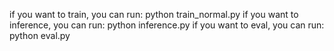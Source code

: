 if you want to train, you can run: python train_normal.py
if you want to inference, you can run: python inference.py
if you want to eval, you can run: python eval.py
